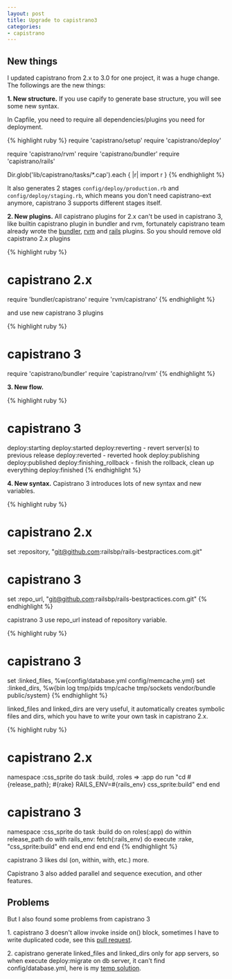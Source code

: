 ```yaml
---
layout: post
title: Upgrade to capistrano3
categories:
- capistrano
---
```


## New things

I updated capistrano from 2.x to 3.0 for one project, it was a huge
change. The followings are the new things:

**1\. New structure.** If you use capify to generate base structure, you
will see some new syntax.

In Capfile, you need to require all dependencies/plugins you need for
deployment.

{% highlight ruby %}
require 'capistrano/setup'
require 'capistrano/deploy'

require 'capistrano/rvm'
require 'capistrano/bundler'
require 'capistrano/rails'

Dir.glob('lib/capistrano/tasks/*.cap').each { |r| import r }
{% endhighlight %}

It also generates 2 stages `config/deploy/production.rb` and
`config/deploy/staging.rb`, which means you don't need capistrano-ext
anymore, capistrano 3 supports different stages itself.

**2\. New plugins.** All capistrano plugins for 2.x can't be used in
capistrano 3, like builtin capistrano plugin in bundler and rvm,
fortunately capistrano team already wrote the [bundler][1], [rvm][2]
and [rails][3] plugins. So you should remove old capistrano 2.x
plugins

{% highlight ruby %}
# capistrano 2.x
require 'bundler/capistrano'
require 'rvm/capistrano'
{% endhighlight %}

and use new capistrano 3 plugins

{% highlight ruby %}
# capistrano 3
require 'capistrano/bundler'
require 'capistrano/rvm'
{% endhighlight %}

**3\. New flow.**

{% highlight ruby %}
# capistrano 3
deploy:starting
deploy:started
deploy:reverting           - revert server(s) to previous release
deploy:reverted            - reverted hook
deploy:publishing
deploy:published
deploy:finishing_rollback  - finish the rollback, clean up everything
deploy:finished
{% endhighlight %}

**4\. New syntax.** Capistrano 3 introduces lots of new syntax and new
variables.

{% highlight ruby %}
# capistrano 2.x
set :repository, "git@github.com:railsbp/rails-bestpractices.com.git"
# capistrano 3
set :repo_url, "git@github.com:railsbp/rails-bestpractices.com.git"
{% endhighlight %}

capistrano 3 use repo_url instead of repository variable.

{% highlight ruby %}
# capistrano 3
set :linked_files, %w{config/database.yml config/memcache.yml}
set :linked_dirs, %w{bin log tmp/pids tmp/cache tmp/sockets vendor/bundle public/system}
{% endhighlight %}

linked_files and linked_dirs are very useful, it automatically creates
symbolic files and dirs, which you have to write your own task in
capistrano 2.x.

{% highlight ruby %}
# capistrano 2.x
namespace :css_sprite do
  task :build, :roles => :app do
    run "cd #{release_path}; #{rake} RAILS_ENV=#{rails_env} css_sprite:build"
  end
end

# capistrano 3
namespace :css_sprite do
  task :build do
    on roles(:app) do
      within release_path do
        with rails_env: fetch(:rails_env) do
          execute :rake, "css_sprite:build"
        end
      end
    end
  end
end
{% endhighlight %}

capistrano 3 likes dsl (on, within, with, etc.) more.

Capistrano 3 also added parallel and sequence execution, and other
features.

## Problems

But I also found some problems from capistrano 3

1\. capistrano 3 doesn't allow invoke inside on() block, sometimes I
have to write duplicated code, see this [pull request][4].

2\. capistrano generate linked_files and linked_dirs only for app
servers, so when execute deploy:migrate on db server, it can't find
config/database.yml, here is my [temp solution][5].

[1]: https://github.com/capistrano/bundler
[2]: https://github.com/capistrano/rvm
[3]: https://github.com/capistrano/rails
[4]: https://github.com/ahmadsherif/capistrano-puma/pull/1
[5]: https://github.com/wecapslabs/capistrano/commit/2fe6bebe4a1536e2f4ccb0ef8402ff1555a8bf06
